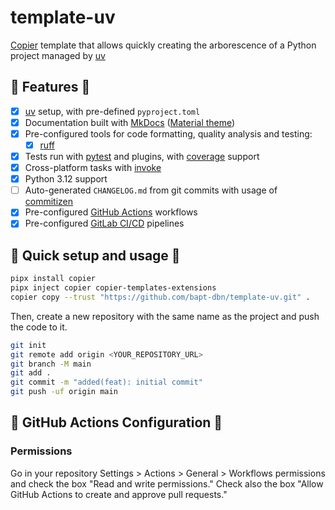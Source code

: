 # template-uv

[Copier](https://github.com/copier-org/copier) template that allows quickly creating the arborescence of a Python project managed by [uv](https://astral.sh/blog/uv)

## 🧪 Features 🧪

- [X] [uv](https://astral.sh/blog/uv) setup, with pre-defined `pyproject.toml`
- [X] Documentation built with [MkDocs](https://github.com/mkdocs/mkdocs) ([Material theme](https://github.com/squidfunk/mkdocs-material))
- [X] Pre-configured tools for code formatting, quality analysis and testing:
  - [X] [ruff](https://github.com/charliermarsh/ruff)
- [X] Tests run with [pytest](https://github.com/pytest-dev/pytest) and plugins, with [coverage](https://github.com/nedbat/coveragepy) support
- [X] Cross-platform tasks with [invoke](https://www.pyinvoke.org/)
- [X] Python 3.12 support
- [ ] Auto-generated `CHANGELOG.md` from git commits with usage of [commitizen](https://commitizen-tools.github.io/commitizen/)
- [X] Pre-configured [GitHub Actions](https://docs.github.com/en/actions) workflows
- [X] Pre-configured [GitLab CI/CD](https://docs.gitlab.com/ee/ci/) pipelines

## 🚀 Quick setup and usage 🚀

```bash
pipx install copier
pipx inject copier copier-templates-extensions
copier copy --trust "https://github.com/bapt-dbn/template-uv.git" .
```

Then, create a new repository with the same name as the project and push the code to it.

```bash
git init
git remote add origin <YOUR_REPOSITORY_URL>
git branch -M main
git add .
git commit -m "added(feat): initial commit"
git push -uf origin main
```

## 🔧 GitHub Actions Configuration 🔧

### Permissions

Go in your repository Settings > Actions > General > Workflows permissions and check the box "Read and write permissions."
Check also the box "Allow GitHub Actions to create and approve pull requests."
